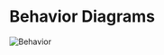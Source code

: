 # Behavior Diagrams
![Behavior](https://user-images.githubusercontent.com/101463976/160933811-98ceddcc-3fce-4321-a4a2-30402989432f.png)

